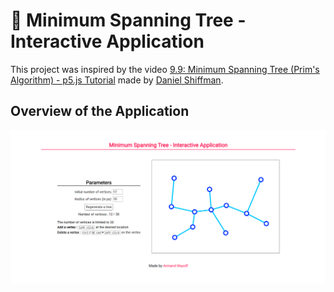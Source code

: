 # 🌳 Minimum Spanning Tree - Interactive Application

This project was inspired by the video [9.9: Minimum Spanning Tree (Prim's Algorithm) - p5.js Tutorial](https://youtu.be/BxabnKrOjT0) made by [Daniel Shiffman](https://github.com/shiffman).

## Overview of the Application

![overview-application](illustration_image/overview-application.png)
